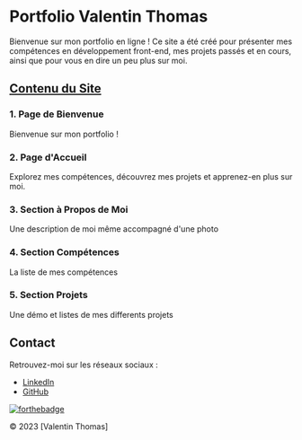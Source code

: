 # Portfolio Valentin Thomas

Bienvenue sur mon portfolio en ligne ! Ce site a été créé pour présenter mes compétences en développement front-end, mes projets passés et en cours, ainsi que pour vous en dire un peu plus sur moi.

## [Contenu du Site](https://lav000.github.io/Portfolio-2023/index.html)

### 1. Page de Bienvenue
Bienvenue sur mon portfolio !

### 2. Page d'Accueil
Explorez mes compétences, découvrez mes projets et apprenez-en plus sur moi.

### 3. Section à Propos de Moi
Une description de moi même accompagné d'une photo

### 4. Section Compétences
La liste de mes compétences 

### 5. Section Projets
Une démo et listes de mes differents projets
 

## Contact
Retrouvez-moi sur les réseaux sociaux :
- [LinkedIn](https://www.linkedin.com/in/valentin-thomas1/)
- [GitHub](https://github.com/Lav000)


[![forthebadge](https://forthebadge.com/images/badges/validated-html5.svg)](https://forthebadge.com)

© 2023 [Valentin Thomas]